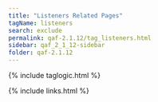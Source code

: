 ```yaml
---
title: "Listeners Related Pages"
tagName: listeners
search: exclude
permalink: qaf-2.1.12/tag_listeners.html
sidebar: qaf_2_1_12-sidebar
folder: qaf-2.1.12
---
```

{% include taglogic.html %}

{% include links.html %}
